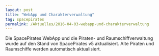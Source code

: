 ```yaml
---
layout: post
title: "WebApp und Charakterverwaltung"
tag: spacepirates
permalink: /Aktuelles/2016-04-03-webapp-und-charakterverwaltung
---
```


Die SpacePirates WebApp und die Piraten- und Raumschiffverwaltung wurde auf den Stand von SpacePirates v5 aktualisiert. Alte Piraten und Raumschiffe werden automatisch aktualisiert.


